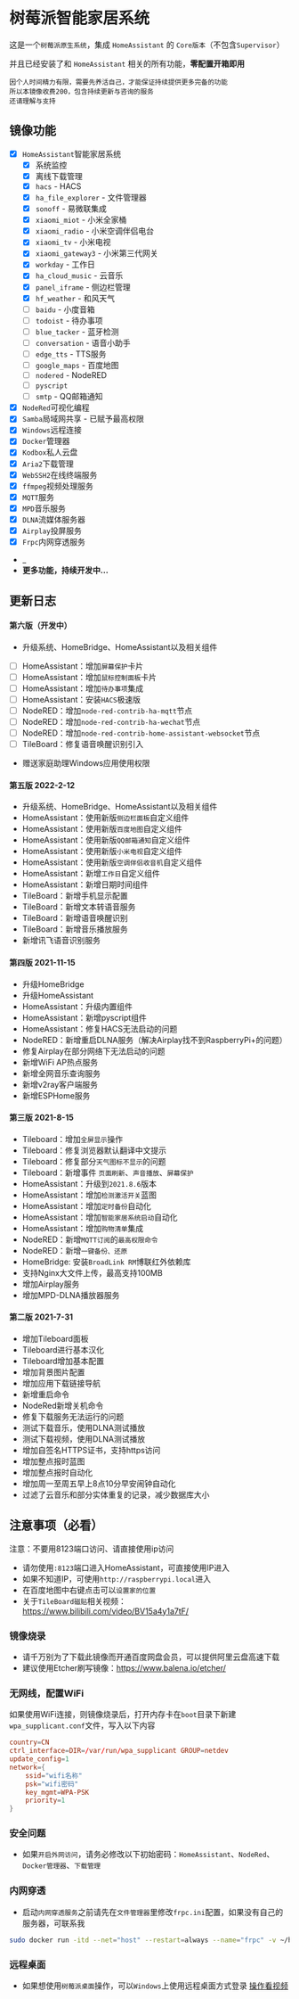 # 树莓派智能家居系统

这是一个`树莓派原生系统`，集成 `HomeAssistant` 的 `Core版本`（不包含`Supervisor`）

并且已经安装了和 `HomeAssistant` 相关的所有功能，**零配置开箱即用**

```
因个人时间精力有限，需要先养活自己，才能保证持续提供更多完备的功能
所以本镜像收费200，包含持续更新与咨询的服务
还请理解与支持
```
## 镜像功能

- [x] `HomeAssistant`智能家居系统
    - [x] 系统监控
    - [x] 离线下载管理
    - [x] `hacs` - HACS
    - [x] `ha_file_explorer` - 文件管理器
    - [x] `sonoff` - 易微联集成
    - [x] `xiaomi_miot` - 小米全家桶
    - [x] `xiaomi_radio` - 小米空调伴侣电台
    - [x] `xiaomi_tv` - 小米电视
    - [x] `xiaomi_gateway3` - 小米第三代网关
    - [x] `workday` - 工作日
    - [x] `ha_cloud_music` - 云音乐
    - [x] `panel_iframe` - 侧边栏管理
    - [x] `hf_weather` - 和风天气
    - [ ] `baidu` - 小度音箱
    - [ ] `todoist` - 待办事项
    - [ ] `blue_tacker` - 蓝牙检测
    - [ ] `conversation` - 语音小助手
    - [ ] `edge_tts` - TTS服务
    - [ ] `google_maps` - 百度地图
    - [ ] `nodered` - NodeRED
    - [ ] `pyscript`
    - [ ] `smtp` - QQ邮箱通知
- [x] `NodeRed`可视化编程
- [x] `Samba`局域网共享 - 已赋予最高权限
- [x] `Windows`远程连接
- [x] `Docker`管理器
- [x] `Kodbox`私人云盘
- [x] `Aria2`下载管理
- [x] `WebSSH2`在线终端服务
- [x] `ffmpeg`视频处理服务
- [x] `MQTT`服务
- [x] `MPD`音乐服务
- [x] `DLNA`流媒体服务器
- [x] `Airplay`投屏服务
- [x] `Frpc`内网穿透服务
- _
- **更多功能，持续开发中...**

## 更新日志

#### 第六版（开发中）
- 升级系统、HomeBridge、HomeAssistant以及相关组件
- [ ] HomeAssistant：增加`屏幕保护`卡片
- [ ] HomeAssistant：增加`鼠标控制面板`卡片
- [ ] HomeAssistant：增加`待办事项`集成
- [ ] HomeAssistant：安装`HACS`极速版
- [ ] NodeRED：增加`node-red-contrib-ha-mqtt`节点
- [ ] NodeRED：增加`node-red-contrib-ha-wechat`节点
- [ ] NodeRED：增加`node-red-contrib-home-assistant-websocket`节点
- [ ] TileBoard：修复语音唤醒识别引入
- 赠送家庭助理Windows应用使用权限

#### 第五版 2022-2-12

- 升级系统、HomeBridge、HomeAssistant以及相关组件
- HomeAssistant：使用新版`侧边栏面板`自定义组件
- HomeAssistant：使用新版`百度地图`自定义组件
- HomeAssistant：使用新版`QQ邮箱通知`自定义组件
- HomeAssistant：使用新版`小米电视`自定义组件
- HomeAssistant：使用新版`空调伴侣收音机`自定义组件
- HomeAssistant：新增`工作日`自定义组件
- HomeAssistant：新增日期时间组件
- TileBoard：新增手机显示配置
- TileBoard：新增文本转语音服务
- TileBoard：新增语音唤醒识别
- TileBoard：新增音乐播放服务
- 新增讯飞语音识别服务

#### 第四版 2021-11-15

- 升级HomeBridge
- 升级HomeAssistant
- HomeAssistant：升级内置组件
- HomeAssistant：新增pyscript组件
- HomeAssistant：修复HACS无法启动的问题
- NodeRED：新增重启DLNA服务（解决Airplay找不到RaspberryPi+的问题）
- 修复Airplay在部分网络下无法启动的问题
- 新增WiFi AP热点服务
- 新增全网音乐查询服务
- 新增v2ray客户端服务
- 新增ESPHome服务

#### 第三版 2021-8-15

- Tileboard：增加`全屏显示`操作
- Tileboard：修复浏览器默认翻译中文提示
- Tileboard：修复部分`天气图标不显示`的问题
- Tileboard：新增事件 `页面刷新`、`声音播放`、`屏幕保护`
- HomeAssistant：升级到`2021.8.6`版本
- HomeAssistant：增加`检测激活开关`蓝图
- HomeAssistant：增加`定时备份`自动化
- HomeAssistant：增加`智能家居系统启动`自动化
- HomeAssistant：增加`购物清单`集成
- NodeRED：新增`MQTT订阅`的`最高权限命令`
- NodeRED：新增`一键备份、还原`
- HomeBridge: 安装`BroadLink RM`博联红外依赖库
- 支持Nginx大文件上传，最高支持100MB
- 增加Airplay服务
- 增加MPD-DLNA播放器服务

#### 第二版 2021-7-31

- 增加Tileboard面板
- Tileboard进行基本汉化
- Tileboard增加基本配置
- 增加背景图片配置
- 增加应用下载链接导航
- 新增重启命令
- NodeRed新增关机命令
- 修复下载服务无法运行的问题
- 测试下载音乐，使用DLNA测试播放
- 测试下载视频，使用DLNA测试播放
- 增加自签名HTTPS证书，支持https访问
- 增加整点报时蓝图
- 增加整点报时自动化
- 增加周一至周五早上8点10分早安闹钟自动化
- 过滤了云音乐和部分实体重复的记录，减少数据库大小

## 注意事项（必看）

注意：不要用8123端口访问、请直接使用ip访问
- 请勿使用`:8123`端口进入HomeAssistant，可直接使用IP进入
- 如果不知道IP，可使用`http://raspberrypi.local`进入
- 在百度地图中右键点击可以`设置家的位置`
- 关于`TileBoard磁贴`相关视频：https://www.bilibili.com/video/BV15a4y1a7tF/

### 镜像烧录
- 请千万别为了下载此镜像而开通百度网盘会员，可以提供阿里云盘高速下载
- 建议使用Etcher刷写镜像：https://www.balena.io/etcher/

### 无网线，配置WiFi
如果使用WiFi连接，则镜像烧录后，打开内存卡在`boot`目录下新建`wpa_supplicant.conf`文件，写入以下内容
```conf
country=CN 
ctrl_interface=DIR=/var/run/wpa_supplicant GROUP=netdev 
update_config=1 
network={
    ssid="wifi名称"
    psk="wifi密码"
    key_mgmt=WPA-PSK
    priority=1
}
```

### 安全问题
- 如果`开启外网访问`，请务必修改以下初始密码：`HomeAssistant`、`NodeRed`、`Docker管理器`、`下载管理`

### 内网穿透
- 启动`内网穿透服务`之前请先在`文件管理器`里修改`frpc.ini`配置，如果没有自己的服务器，可联系我
```bash
sudo docker run -itd --net="host" --restart=always --name="frpc" -v ~/homeassistant/frpc.ini:/etc/frp/frpc.ini snowdreamtech/frpc
```

### 远程桌面
- 如果想使用`树莓派桌面`操作，可以`Windows`上使用远程桌面方式登录 [操作看视频](https://www.bilibili.com/video/BV1UK4y1j7cE/)
